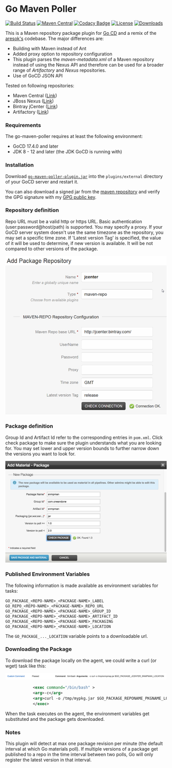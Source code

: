 Go Maven Poller
===================

[![Build Status](https://travis-ci.org/1and1/go-maven-poller.svg)](https://travis-ci.org/1and1/go-maven-poller)
[![Maven Central](https://maven-badges.herokuapp.com/maven-central/com.oneandone/go-maven-poller/badge.svg)](https://maven-badges.herokuapp.com/maven-central/com.oneandone/go-maven-poller) 
[![Codacy Badge](https://api.codacy.com/project/badge/Grade/3384a8a750e34feaadfa5647eff4f3c3)](https://www.codacy.com/app/Stephan-FuhrmannOrganization/go-maven-poller?utm_source=github.com&amp;utm_medium=referral&amp;utm_content=1and1/go-maven-poller&amp;utm_campaign=Badge_Grade)
[![License](https://img.shields.io/badge/License-Apache%202.0-blue.svg)](https://opensource.org/licenses/Apache-2.0)
[![Downloads](https://img.shields.io/github/downloads/1and1/go-maven-poller/total)](https://github.com/1and1/go-maven-poller/releases)


This is a Maven repository package plugin for [Go CD](http://www.go.cd/) and a remix of the [aresok's](https://github.com/aresok/go-maven-poller) codebase. The major differences are:

* Building with Maven instead of Ant
* Added proxy option to repository configuration
* This plugin parses the *maven-metadata.xml* of a Maven repository instead of using the Nexus API and therefore can be used for a broader range of *Artifactory* and *Nexus* repositories. 
* Use of GoCD JSON API

Tested on following repositories:

* Maven Central ([Link](https://repo1.maven.org/maven2/))
* JBoss Nexus ([Link](https://repository.jboss.org/nexus/content/repositories/))
* Bintray jCenter ([Link](http://jcenter.bintray.com/))
* Artifactory ([Link](https://jfrog.com/artifactory/))

### Requirements

The go-maven-poller requires at least the following environment:
* GoCD 17.4.0 and later
* JDK 8 - 12 and later (the JDK GoCD is running with)

### Installation

Download [`go-maven-poller-plugin.jar`](https://github.com/1and1/go-maven-poller/releases) into the `plugins/external` directory of your GoCD server and restart it.

You can also download a signed jar from the [maven repository](https://repo1.maven.org/maven2/com/oneandone/go-maven-poller/) and verify the GPG signature with my [GPG public key](https://github.com/sfuhrm.gpg).

### Repository definition

Repo URL must be a valid http or https URL. Basic authentication (user:password@host/path) is supported.
You may specify a proxy. If your GoCD server system doesn't use the same timezone as the repository, you may set
a specific time zone.
If 'Latest version Tag' is specified, the value of it will be used to determine, if new version is available. It will be not compared to other versions of the package.

![Add a Maven repository][1]

### Package definition

Group Id and Artifact Id refer to the corresponding entries in `pom.xml`. 
Click check package to make sure the plugin understands what you are looking for.
You may set lower and upper version bounds to further narrow down the versions you
want to look for.

![Define a package as material for a pipeline][2]

### Published Environment Variables

The following information is made available as environment variables for tasks:

```
GO_PACKAGE_<REPO-NAME>_<PACKAGE-NAME>_LABEL
GO_REPO_<REPO-NAME>_<PACKAGE-NAME>_REPO_URL
GO_PACKAGE_<REPO-NAME>_<PACKAGE-NAME>_GROUP_ID
GO_PACKAGE_<REPO-NAME>_<PACKAGE-NAME>_ARTIFACT_ID
GO_PACKAGE_<REPO-NAME>_<PACKAGE-NAME>_PACKAGING
GO_PACKAGE_<REPO-NAME>_<PACKAGE-NAME>_LOCATION
```
The `GO_PACKAGE_..._LOCATION` variable points to a downloadable url.

### Downloading the Package

To download the package locally on the agent, we could write a curl (or wget) task like this:

![Download artifact][3]

```xml
            <exec command="/bin/bash" >
            <arg>-c</arg>
            <arg>curl -o /tmp/mypkg.jar $GO_PACKAGE_REPONAME_PKGNAME_LOCATION</arg>
            </exec>
```

When the task executes on the agent, the environment variables get substituted and the package gets downloaded.
          
### Notes

This plugin will detect at max one package revision per minute (the default interval at which Go materials poll). If multiple versions of a package get published to a repo in the time interval between two polls, Go will only register the latest version in that interval.

[1]: img/add-repo.png  "Define Maven Package Repository"
[2]: img/add-pkgs.png  "Define package as material for a pipeline"
[3]: img/download.png  "Download artifact"
